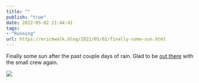 ```yaml
---
title: ""
publish: "true"
date: 2022-05-02 21:44:41
tags:
- "Running"
url: https://ericmwalk.blog/2022/05/02/finally-some-sun.html
---
```

Finally some sun after the past couple days of rain. Glad to be [out there](http://www.strava.com/activities/7078810583) with the small crew again.



![](https://ericmwalk.blog/uploads/2022/b344cbb8a6.jpg)